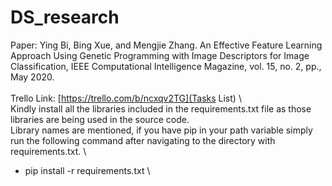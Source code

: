 # DS_research
Paper: Ying Bi, Bing Xue, and Mengjie Zhang. An Effective Feature Learning Approach Using Genetic Programming with Image Descriptors for Image Classification, IEEE Computational Intelligence Magazine, vol. 15, no. 2, pp., May 2020.\
\
Trello Link: [https://trello.com/b/ncxqv2TG](Tasks List)
\ \
Kindly install all the libraries included in the requirements.txt file as those libraries are being used in the source code.
\
Library names are mentioned, if you have pip in your path variable simply run the following command after navigating to the directory with requirements.txt.
\
* pip install -r requirements.txt
\
